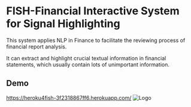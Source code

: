 # FISH-Financial Interactive System for Signal Highlighting

This system applies NLP in Finance to facilitate the reviewing process of financial report analysis. 

It can extract and highlight crucial textual information in financial statements, which usually contain lots of unimportant information.


## Demo

https://heroku4fish-3f2318867ff6.herokuapp.com/
![Logo](https://i.imgur.com/KN2Bxkf.jpg)
